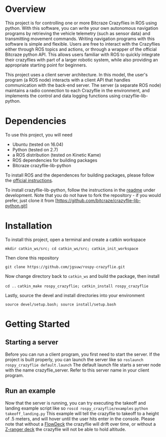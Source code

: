# Overview
This project is for controlling one or more Bitcraze Crazyflies in ROS using python.
With this software, you can write your own autonomous navigation programs by
retrieving the vehicle telemetry (such as sensor data) and transmitting movement commands.
Writing navigation programs with this software is simple and flexible.
Users are free to interact with the Crazyflies either through ROS topics and actions, or through a wrapper of the official Bitcraze python API.
This allows users familiar with ROS to quickly integrate their crazyflies with part of a larger robotic system,
while also providing an appropriate starting point for beginners.

This project uses a client server architecture. In this model, the user's
program (a ROS node) interacts with a client API that handles communication with the back-end server.
The server (a separate ROS node) maintains a radio connection to each Crazyflie in the environment, and implements
the control and data logging functions using crazyflie-lib-python.

# Dependencies
To use this project, you will need
- Ubuntu (tested on 16.04)  
- Python (tested on 2.7)
- a ROS distribution (tested on Kinetic Kame)
- ROS dependencies for building packages
- Bitcraze crazyflie-lib-python

To install ROS and the dependences for building packages, please follow the [official instructions](http://wiki.ros.org/ROS/Installation).

To install crazyflie-lib-python, follow the instructions in the [readme](https://github.com/bitcraze/crazyflie-lib-python#development) under development. Note that you do not have to fork the repository - if you would prefer, just clone it from [https://github.com/bitcraze/crazyflie-lib-python.git]

# Installation
To install this project, open a terminal and create a catkin workspace

`mkdir catkin_ws/src; cd catkin_ws/src; catkin_init_workspace`

Then clone this repository

`git clone https://github.com/jgsuw/rospy-crazyflie.git`

Now change directory back to `catkin_ws` and build the package, then install

`cd ..`
`catkin_make rospy_crazyflie; catkin_install rospy_crazyflie`

Lastly, source the devel and install directories into your environment

`source devel/setup.bash; source install/setup.bash`

# Getting Started
## Starting a server
Before you can run a client program, you first need to start the server. If the project is built properly, you can launch the server like so
`roslaunch rospy_crazyflie default.launch`
The default launch file starts a server node with the name crazyflie_server. Refer to this server name in your client program.
## Run an example
Now that the server is running, you can try executing the takeoff and landing example script like so
`roscd rospy_crazyflie/examples`
`python takeoff_landing.py`
This example will tell the crazyflie to takeoff to a height of .5 meters, and will hover until the user hits enter in the console.
Please note that without a [FlowDeck](https://www.bitcraze.io/flow-deck/) the crazyflie will drift over time, or without a [Z-ranger deck](https://www.bitcraze.io/z-ranger-deck/) the crazyflie will not be able to hold altitude.
